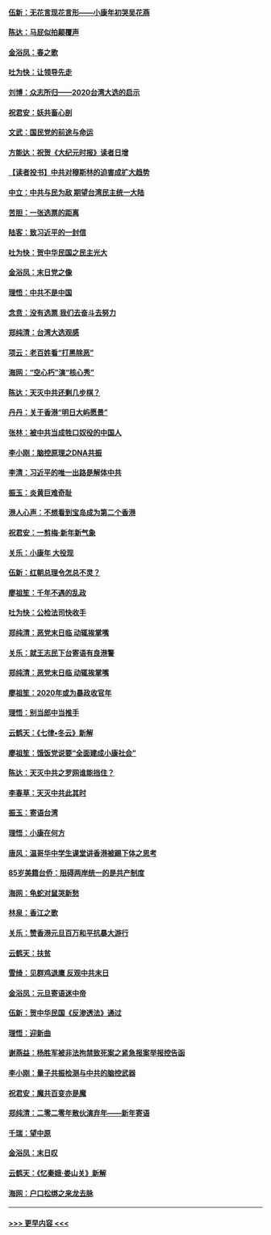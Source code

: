 #### [伍新：无花言现花言形——小康年初哭吴花燕](../pages/nsc993/n11800044.md?t=01180633) 
#### [陈达：马屁似拍颠覆声](../pages/nsc993/n11800010.md?t=01180633) 
#### [金浴凤：春之歌](../pages/nsc993/n11797687.md?t=01180633) 
#### [吐为快：让领导先走](../pages/nsc993/n11797512.md?t=01180633) 
#### [刘博：众志所归——2020台湾大选的启示](../pages/nsc993/n11796878.md?t=01180633) 
#### [祝君安：妖共畜心剖](../pages/nsc993/n11794273.md?t=01180633) 
#### [文武：国民党的前途与命运](../pages/nsc993/n11794198.md?t=01180633) 
#### [方能达：祝贺《大纪元时报》读者日增](../pages/nsc993/n11793807.md?t=01180633) 
#### [【读者投书】中共对穆斯林的迫害成扩大趋势](../pages/nsc993/n11791371.md?t=01180633) 
#### [中立：中共与民为敌 期望台湾民主统一大陆](../pages/nsc993/n11790392.md?t=01180633) 
#### [苦胆：一张选票的距离](../pages/nsc993/n11788914.md?t=01180633) 
#### [陆客：致习近平的一封信](../pages/nsc993/n11788867.md?t=01180633) 
#### [吐为快：贺中华民国之民主光大](../pages/nsc993/n11788618.md?t=01180633) 
#### [金浴凤：末日党之像](../pages/nsc993/n11787475.md?t=01180633) 
#### [理悟：中共不是中国](../pages/nsc993/n11787463.md?t=01180633) 
#### [念贲：没有选票  我们去奋斗去努力](../pages/nsc993/n11787398.md?t=01180633) 
#### [郑纯清：台湾大选观感](../pages/nsc993/n11786210.md?t=01180633) 
#### [项云：老百姓看“打黑除恶”](../pages/nsc993/n11785398.md?t=01180633) 
#### [海网：“空心朽”演“核心秀”](../pages/nsc993/n11783874.md?t=01180633) 
#### [陈达：天灭中共还剩几步棋？](../pages/nsc993/n11783719.md?t=01180633) 
#### [丹丹：关于香港“明日大屿愿景”](../pages/nsc993/n11783273.md?t=01180633) 
#### [张林：被中共当成牲口奴役的中国人](../pages/nsc993/n11782397.md?t=01180633) 
#### [李小刚：脑控原理之DNA共振](../pages/nsc993/n11780962.md?t=01180633) 
#### [李清：习近平的唯一出路是解体中共](../pages/nsc993/n11780866.md?t=01180633) 
#### [振玉：炎黄巨难奇耻](../pages/nsc993/n11779632.md?t=01180633) 
#### [港人心声：不想看到宝岛成为第二个香港](../pages/nsc993/n11778817.md?t=01180633) 
#### [祝君安：一剪梅‧新年新气象](../pages/nsc993/n11776340.md?t=01180633) 
#### [关乐：小康年 大役现](../pages/nsc993/n11774213.md?t=01180633) 
#### [伍新：红朝总理令怎总不灵？](../pages/nsc993/n11770813.md?t=01180633) 
#### [廖祖笙：千年不遇的乱政](../pages/nsc993/n11770373.md?t=01180633) 
#### [吐为快：公检法司快收手](../pages/nsc993/n11770359.md?t=01180633) 
#### [郑纯清：恶党末日临 动辄挨掌嘴](../pages/nsc993/n11769912.md?t=01180633) 
#### [关乐：就王志民下台寄语有良港警](../pages/nsc993/n11769903.md?t=01180633) 
#### [郑纯清：恶党末日临 动辄挨掌嘴](../pages/nsc993/n11769356.md?t=01180633) 
#### [廖祖笙：2020年或为暴政收官年](../pages/nsc993/n11768216.md?t=01180633) 
#### [理悟：别当郎中当推手](../pages/nsc993/n11768243.md?t=01180633) 
#### [云鹤天：《七律▪冬云》新解](../pages/nsc993/n11768204.md?t=01180633) 
#### [廖祖笙：饿饭党说要“全面建成小康社会”](../pages/nsc993/n11767482.md?t=01180633) 
#### [陈达：天灭中共之罗网谁能挡住？](../pages/nsc993/n11767465.md?t=01180633) 
#### [李春草：天灭中共此其时](../pages/nsc993/n11767452.md?t=01180633) 
#### [振玉：寄语台湾](../pages/nsc993/n11767432.md?t=01180633) 
#### [理悟：小康在何方](../pages/nsc993/n11767394.md?t=01180633) 
#### [唐风：温哥华中学生课堂讲香港被踢下体之思考](../pages/nsc993/n11766848.md?t=01180633) 
#### [85岁美籍台侨：阻碍两岸统一的是共产制度](../pages/nsc993/n11765043.md?t=01180633) 
#### [海网：龟蛇对鼠哭新愁](../pages/nsc993/n11764895.md?t=01180633) 
#### [林泉：香江之歌](../pages/nsc993/n11764415.md?t=01180633) 
#### [关乐：赞香港元旦百万和平抗暴大游行](../pages/nsc993/n11764382.md?t=01180633) 
#### [云鹤天：扶贫](../pages/nsc993/n11764245.md?t=01180633) 
#### [雪绮：见群鸡退鹰  反观中共末日](../pages/nsc993/n11762112.md?t=01180633) 
#### [金浴凤：元旦寄语迷中帝](../pages/nsc993/n11761788.md?t=01180633) 
#### [伍新：贺中华民国《反渗透法》通过](../pages/nsc993/n11761994.md?t=01180633) 
#### [理悟：迎新曲](../pages/nsc993/n11761152.md?t=01180633) 
#### [谢燕益：杨胜军被非法拘禁致死案之紧急报案举报控告函](../pages/nsc993/n11756134.md?t=01180633) 
#### [李小刚：量子共振检测与中共的脑控武器](../pages/nsc993/n11754518.md?t=01180633) 
#### [祝君安：魔共百变亦是魔](../pages/nsc993/n11754469.md?t=01180633) 
#### [郑纯清：二零二零年散伙演弃年——新年寄语](../pages/nsc993/n11754195.md?t=01180633) 
#### [千瑞：望中原](../pages/nsc993/n11754159.md?t=01180633) 
#### [金浴凤：末日叹](../pages/nsc993/n11752359.md?t=01180633) 
#### [云鹤天：《忆秦娥‧娄山关》新解](../pages/nsc993/n11752348.md?t=01180633) 
#### [海网：户口松绑之来龙去脉](../pages/nsc993/n11752328.md?t=01180633) 

----
#### [ >>> 更早内容 <<< ](../indexes/nsc993-earlier.md)
